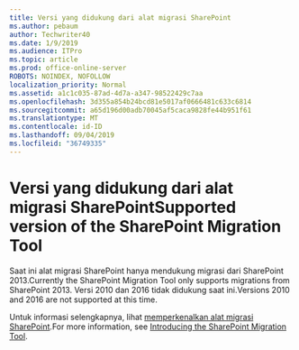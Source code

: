 ```yaml
---
title: Versi yang didukung dari alat migrasi SharePoint
ms.author: pebaum
author: Techwriter40
ms.date: 1/9/2019
ms.audience: ITPro
ms.topic: article
ms.prod: office-online-server
ROBOTS: NOINDEX, NOFOLLOW
localization_priority: Normal
ms.assetid: a1c1c035-87ad-4d7a-a347-98522429c7aa
ms.openlocfilehash: 3d355a854b24bcd81e5017af0666481c633c6814
ms.sourcegitcommit: a65d196d00adb70045af5caca9828fe44b951f61
ms.translationtype: MT
ms.contentlocale: id-ID
ms.lasthandoff: 09/04/2019
ms.locfileid: "36749335"
---
```

# <a name="supported-version-of-the-sharepoint-migration-tool"></a><span data-ttu-id="d9ba5-102">Versi yang didukung dari alat migrasi SharePoint</span><span class="sxs-lookup"><span data-stu-id="d9ba5-102">Supported version of the SharePoint Migration Tool</span></span>



<span data-ttu-id="d9ba5-103">Saat ini alat migrasi SharePoint hanya mendukung migrasi dari SharePoint 2013.</span><span class="sxs-lookup"><span data-stu-id="d9ba5-103">Currently the SharePoint Migration Tool only supports migrations from SharePoint 2013.</span></span> <span data-ttu-id="d9ba5-104">Versi 2010 dan 2016 tidak didukung saat ini.</span><span class="sxs-lookup"><span data-stu-id="d9ba5-104">Versions 2010 and 2016 are not supported at this time.</span></span>
  
<span data-ttu-id="d9ba5-105">Untuk informasi selengkapnya, lihat [memperkenalkan alat migrasi SharePoint](https://go.microsoft.com/fwlink/?linkid=2044765&amp;clcid=0x409).</span><span class="sxs-lookup"><span data-stu-id="d9ba5-105">For more information, see [Introducing the SharePoint Migration Tool](https://go.microsoft.com/fwlink/?linkid=2044765&amp;clcid=0x409).</span></span>
  

